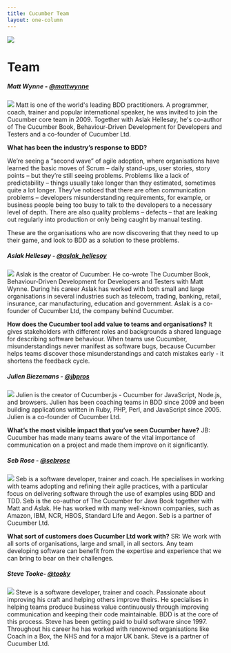 ```yaml
---
title: Cucumber Team
layout: one-column
---
```



![](https://media.giphy.com/media/3ov9jRePV73T72orsc/giphy.gif)

# Team

##### Matt Wynne - [@mattwynne](https://twitter.com/mattwynne)
![](https://cucumber.io/images/headshots/matt.jpg)
Matt is one of the world's leading BDD practitioners. A programmer, coach, trainer and popular international speaker, he was invited to join the Cucumber core team in 2009. Together with Aslak Hellesøy, he's co-author of The Cucumber Book, Behaviour-Driven Development for Developers and Testers and a co-founder of Cucumber Ltd.

**What has been the industry’s response to BDD?**

We’re seeing a “second wave” of agile adoption, where organisations have learned the basic moves of Scrum – daily stand-ups, user stories, story points – but they’re still seeing problems. Problems like a lack of predictability – things usually take longer than they estimated, sometimes quite a lot longer. They’ve noticed that there are often communication problems – developers misunderstanding requirements, for example, or business people being too busy to talk to the developers to a necessary level of depth. There are also quality problems – defects – that are leaking out regularly into production or only being caught by manual testing.

These are the organisations who are now discovering that they need to up their game, and look to BDD as a solution to these problems.


##### Aslak Hellesøy - [@aslak_hellesoy](https://twitter.com/aslak_hellesøy)
![](https://cucumber.io/images/headshots/aslak.jpg)
Aslak is the creator of Cucumber. He co-wrote The Cucumber Book, Behaviour-Driven Development for Developers and Testers with Matt Wynne. During his career Aslak has worked with both small and large organisations in several industries such as telecom, trading, banking, retail, insurance, car manufacturing, education and government. Aslak is a co-founder of Cucumber Ltd, the company behind Cucumber.

**How does the Cucumber tool add value to teams and organisations?**
It gives stakeholders with different roles and backgrounds a shared language for describing software behaviour. When teams use Cucumber, misunderstandings never manifest as software bugs, because Cucumber helps teams discover those misunderstandings and catch mistakes early - it shortens the feedback cycle. 


##### Julien Biezemans - [@jbpros](https://twitter.com/jbpros)
![](https://cucumber.io/images/headshots/julien-headshot.jpg)
Julien is the creator of Cucumber.js - Cucumber for JavaScript, Node.js, and
browsers. Julien has been coaching teams in BDD since 2009 and been building applications written in Ruby, PHP, Perl, and JavaScript since 2005. Julien is a co-founder of Cucumber Ltd.

**What’s the most visible impact that you’ve seen Cucumber have?**
JB: Cucumber has made many teams aware of the vital importance of communication on a project and made them improve on it significantly.

##### Seb Rose - [@sebrose](https://twitter.com/sebrose)
![](https://cucumber.io/images/headshots/sebrose-headshot.jpg)
Seb is a software developer, trainer and coach. He specialises in working with teams adopting and refining their agile practices, with a particular focus on delivering software through the use of examples using BDD and TDD. Seb is the co-author of The Cucumber for Java Book together with Matt and Aslak. He has worked with many well-known companies, such as Amazon, IBM, NCR, HBOS, Standard Life and Aegon. Seb is a partner of Cucumber Ltd.

**What sort of customers does Cucumber Ltd work with?**
SR: We work with all sorts of organisations, large and small, in all sectors. Any team developing software can benefit from the expertise and experience that we can bring to bear on their challenges.

##### Steve Tooke- [@tooky](https://twitter.com/tooky)
![](https://cucumber.io/images/headshots/tooky-headshot.jpg)
Steve is a software developer, trainer and coach. Passionate about improving his craft and helping others improve theirs. He specialises in helping teams produce business value continuously through improving communication and keeping their code maintainable. BDD is at the core of this process. Steve has been getting paid to build software since 1997. Throughout his career he has worked with renowned organisations like Coach in a Box, the NHS and for a major UK bank. Steve is a partner of Cucumber Ltd.
